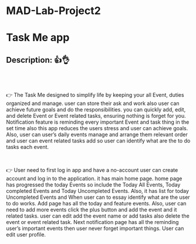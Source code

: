 # MAD-Lab-Project2

<h1>Task Me app </h1>

<h2><bolde>Description: 👍👌</bolde></h2>
<br><br>
<p> 👉 The Task Me designed to simplify life by keeping your all Event, duties organized and manage. user
can store their ask and work also user can achieve future goals and do the responsibilities. you can
quickly add, edit, and delete Event or Event related tasks, ensuring nothing is forget for you.
Notification feature is reminding every important Event and task thing in the set time also this app
reduces the users stress and user can achieve goals. Also, user can user’s daily events manage and
arrange them relevant order and user can event related tasks add so user can identify what are the
to do tasks each event. </p>
<br>

<p> 👉  User need to first log in app and have a no-account user can create account and log in to the
application. it has main home page. home page has progressed the today Events so include the
Today All Events, Today completed Events and Today Uncompleted Events. Also, it has list for today
Uncompleted Events and When user can to essay identify what are the user to do works. Add page
has all the today and feature events. Also, user can need to add more events click the plus button
and add the event and it related tasks. user can edit add the event name or add tasks also delete
the event or event related task. Next notification page has all the reminding user’s important events
then user never forget important things. User can edit user profile. </p>



